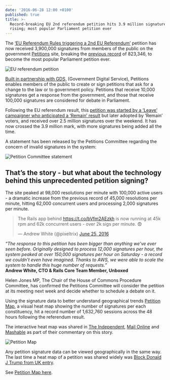 ```yaml
---
date: '2016-06-28 12:00 +0100'
published: true
title: >-
  Record-breaking EU 2nd referendum petition hits 3.9 million signatures and
  rising; most popular Parliament petition ever
---
```

The [‘EU Referendum Rules triggering a 2nd EU Referendum’](https://petition.parliament.uk/petitions/131215) petition has now received 3,900,000 signatures from members of the public on the government [Petitions](https://petition.parliament.uk/) site, breaking the [previous record](https://petition.parliament.uk/petitions/108072) of 823,346, to become the most popular Parliament petition ever.<br/>

![EU referendum petition](http://i1291.photobucket.com/albums/b548/grammccram/Screen%20Shot%202016-06-28%20at%2012.01.37_zpsig2xoc36.png)
<br/>

[Built in partnership with GDS,](https://unboxed.co/project-stories/petitions/) (Government Digital Service), Petitions enables members of the public to create or sign petitions that ask for a change to the law or to government policy. Petitions that receive 10,000 signatures get a response from the government, and those that receive 100,000 signatures are considered for debate in Parliament.<br/>

Following the EU referendum result, this [petition was started by a ‘Leave’ campaigner who anticipated a ‘Remain’ result](http://www.telegraph.co.uk/news/2016/06/27/petition-calling-for-second-eu-referendum-was-created-by-a-leave/) but later adopted by ‘Remain’ voters, and received over 2.5 million signatures over the weekend. It has now crossed the 3.9 million mark, with more signatures being added all the time. 

A statement has been released by the Petitions Committee regarding the concern of invalid signatures in the system:<br/>

![Petition Committee statement](http://i1291.photobucket.com/albums/b548/grammccram/petition%20statement_zpsi9qpmcxo.jpg)
<br/>

## That’s the story - but what about the technology behind this unprecedented petition signing? 
The site peaked at 98,000 resolutions per minute with 100,000 active users - a dramatic increase from the previous record of 45,000 resolutions per minute, hitting 62,000 concurrent users and processing 2,000 signatures per minute.<br/>

<blockquote class="twitter-tweet tw-align-center"><p lang="en" dir="ltr">The Rails app behind <a href="https://t.co/bVfm2AEzkh">https://t.co/bVfm2AEzkh</a> is now running at 45k rpm and 62k concurrent users - over 2k sigs per minute. 😨</p>&mdash; Andrew White (@pixeltrix) <a href="https://twitter.com/pixeltrix/status/746638607897759744">June 25, 2016</a></blockquote>
<script async src="//platform.twitter.com/widgets.js" charset="utf-8"></script>

<i>“The response to this petition has been bigger than anything we’ve ever seen before. Originally designed to process 12,000 signatures per hour, the system peaked at over 150,000 signatures per hour on Saturday - a record we couldn’t even have imagined. Thanks to AWS, we were able to scale the system to handle this huge number of requests.”</i><br/>
<b>Andrew White, CTO & Rails Core Team Member, Unboxed</b><br/>

Helen Jones MP, The Chair of the House of Commons Procedure Committee, has confirmed the Petitions Committee will consider the petition at its meeting next week and decide whether to schedule a debate on it.<br/>

Using the signature data to better understand geographical trends
[Petition Map](http://petitionmap.unboxedconsulting.com), a visual heat map showing the number of signatures per each constituency, hit a record number of 1,632,760 sessions across the 48 hours following the referendum result.<br/>

The interactive heat map was shared in [The Independent](http://www.independent.co.uk/news/uk/politics/brexit-petition-eu-referendum-rules-change-force-second-vote-poll-turnout-government-london-a7102421.html), [Mail Online](http://www.dailymail.co.uk/news/article-3659769/Anti-Brexit-protests-break-London-streets-petition-SECOND-EU-referendum-hits-1-5million-names-day.html) and [Mashable](http://mashable.com/2016/06/25/brexit-petition-2nd-eu-referendum/#Jdp5HPcAmGqc) as part of their commentary on this story.<br/>

![Petition Map](http://i1291.photobucket.com/albums/b548/grammccram/Screen%20Shot%202016-06-28%20at%2012.09.45_zpsd5ohupeb.png)

Any petition signature data can be viewed geographically in the same way. The last time a heat map of a petition was shared widely was [Block Donald J Trump from UK entry](https://petition.parliament.uk/petitions/114003).<br/>

See [Petition Map here](http://petitionmap.unboxedconsulting.com).




